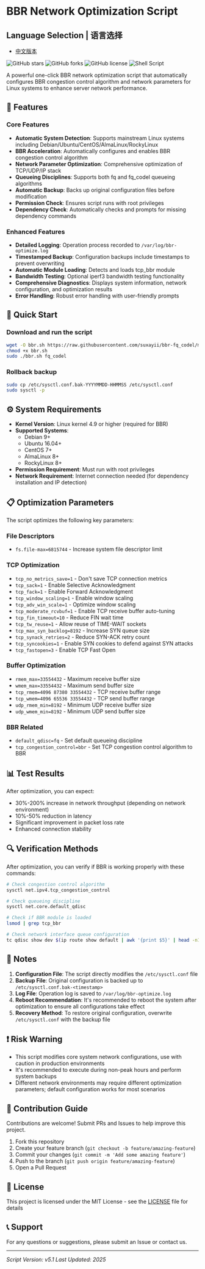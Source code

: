 # BBR Network Optimization Script

## Language Selection | 语言选择

- [中文版本](README.md)

![GitHub stars](https://img.shields.io/github/stars/yourusername/bbr-optimizer?style=social)
![GitHub forks](https://img.shields.io/github/forks/yourusername/bbr-optimizer?style=social)
![GitHub license](https://img.shields.io/github/license/yourusername/bbr-optimizer)
![Shell Script](https://img.shields.io/badge/language-Shell%20Script-blue)

A powerful one-click BBR network optimization script that automatically configures BBR congestion control algorithm and network parameters for Linux systems to enhance server network performance.

## 🌟 Features

### Core Features
- **Automatic System Detection**: Supports mainstream Linux systems including Debian/Ubuntu/CentOS/AlmaLinux/RockyLinux
- **BBR Acceleration**: Automatically configures and enables BBR congestion control algorithm
- **Network Parameter Optimization**: Comprehensive optimization of TCP/UDP/IP stack
- **Queueing Disciplines**: Supports both fq and fq_codel queueing algorithms
- **Automatic Backup**: Backs up original configuration files before modification
- **Permission Check**: Ensures script runs with root privileges
- **Dependency Check**: Automatically checks and prompts for missing dependency commands

### Enhanced Features
- **Detailed Logging**: Operation process recorded to `/var/log/bbr-optimize.log`
- **Timestamped Backup**: Configuration backups include timestamps to prevent overwriting
- **Automatic Module Loading**: Detects and loads tcp_bbr module
- **Bandwidth Testing**: Optional iperf3 bandwidth testing functionality
- **Comprehensive Diagnostics**: Displays system information, network configuration, and optimization results
- **Error Handling**: Robust error handling with user-friendly prompts

## 🚀 Quick Start

### Download and run the script
```bash
wget -O bbr.sh https://raw.githubusercontent.com/suxayii/bbr-fq_codel/main/bbr-fq.sh
chmod +x bbr.sh
sudo ./bbr.sh fq_codel
```

### Rollback backup
```bash
sudo cp /etc/sysctl.conf.bak-YYYYMMDD-HHMMSS /etc/sysctl.conf
sudo sysctl -p
```

## ⚙️ System Requirements

- **Kernel Version**: Linux kernel 4.9 or higher (required for BBR)
- **Supported Systems**:
  - Debian 9+
  - Ubuntu 16.04+
  - CentOS 7+
  - AlmaLinux 8+
  - RockyLinux 8+
- **Permission Requirement**: Must run with root privileges
- **Network Requirement**: Internet connection needed (for dependency installation and IP detection)

## 📋 Optimization Parameters

The script optimizes the following key parameters:

### File Descriptors
- `fs.file-max=6815744` - Increase system file descriptor limit

### TCP Optimization
- `tcp_no_metrics_save=1` - Don't save TCP connection metrics
- `tcp_sack=1` - Enable Selective Acknowledgment
- `tcp_fack=1` - Enable Forward Acknowledgment
- `tcp_window_scaling=1` - Enable window scaling
- `tcp_adv_win_scale=1` - Optimize window scaling
- `tcp_moderate_rcvbuf=1` - Enable TCP receive buffer auto-tuning
- `tcp_fin_timeout=10` - Reduce FIN wait time
- `tcp_tw_reuse=1` - Allow reuse of TIME-WAIT sockets
- `tcp_max_syn_backlog=8192` - Increase SYN queue size
- `tcp_synack_retries=2` - Reduce SYN-ACK retry count
- `tcp_syncookies=1` - Enable SYN cookies to defend against SYN attacks
- `tcp_fastopen=3` - Enable TCP Fast Open

### Buffer Optimization
- `rmem_max=33554432` - Maximum receive buffer size
- `wmem_max=33554432` - Maximum send buffer size
- `tcp_rmem=4096 87380 33554432` - TCP receive buffer range
- `tcp_wmem=4096 65536 33554432` - TCP send buffer range
- `udp_rmem_min=8192` - Minimum UDP receive buffer size
- `udp_wmem_min=8192` - Minimum UDP send buffer size

### BBR Related
- `default_qdisc=fq` - Set default queueing discipline
- `tcp_congestion_control=bbr` - Set TCP congestion control algorithm to BBR

## 📊 Test Results

After optimization, you can expect:
- 30%-200% increase in network throughput (depending on network environment)
- 10%-50% reduction in latency
- Significant improvement in packet loss rate
- Enhanced connection stability

## 🔍 Verification Methods

After optimization, you can verify if BBR is working properly with these commands:

```bash
# Check congestion control algorithm
sysctl net.ipv4.tcp_congestion_control

# Check queueing discipline
sysctl net.core.default_qdisc

# Check if BBR module is loaded
lsmod | grep tcp_bbr

# Check network interface queue configuration
tc qdisc show dev $(ip route show default | awk '{print $5}' | head -n1)
```

## 📝 Notes

1. **Configuration File**: The script directly modifies the `/etc/sysctl.conf` file
2. **Backup File**: Original configuration is backed up to `/etc/sysctl.conf.bak-<timestamp>`
3. **Log File**: Operation log is saved to `/var/log/bbr-optimize.log`
4. **Reboot Recommendation**: It's recommended to reboot the system after optimization to ensure all configurations take effect
5. **Recovery Method**: To restore original configuration, overwrite `/etc/sysctl.conf` with the backup file

## ❗ Risk Warning

- This script modifies core system network configurations, use with caution in production environments
- It's recommended to execute during non-peak hours and perform system backups
- Different network environments may require different optimization parameters; default configuration works for most scenarios

## 🤝 Contribution Guide

Contributions are welcome! Submit PRs and Issues to help improve this project.

1. Fork this repository
2. Create your feature branch (`git checkout -b feature/amazing-feature`)
3. Commit your changes (`git commit -m 'Add some amazing feature'`)
4. Push to the branch (`git push origin feature/amazing-feature`)
5. Open a Pull Request

## 📄 License

This project is licensed under the MIT License - see the [LICENSE](LICENSE) file for details

## 📞 Support

For any questions or suggestions, please submit an Issue or contact us.

---

*Script Version: v5.1*
*Last Updated: 2025*
